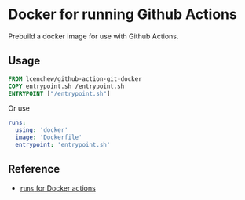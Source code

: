 # Docker for running Github Actions

Prebuild a docker image for use with Github Actions.

## Usage
```dockerfile
FROM lcenchew/github-action-git-docker
COPY entrypoint.sh /entrypoint.sh
ENTRYPOINT ["/entrypoint.sh"]
```

Or use 
```yaml
runs:
  using: 'docker'
  image: 'Dockerfile'
  entrypoint: 'entrypoint.sh'
```

## Reference
-  [`runs` for Docker actions](https://docs.github.com/en/actions/creating-actions/metadata-syntax-for-github-actions#runs-for-docker-actions)
